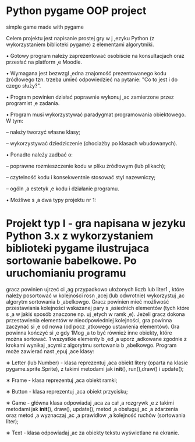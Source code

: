 # Python pygame OOP project
simple game made with pygame

Celem projektu jest napisanie prostej gry w j ˛ezyku Python (z wykorzystaniem biblioteki pygame) z elementami algorytmiki.

• Gotowy program należy zaprezentować osobiście na konsultacjach oraz przesłać na platform ˛e Moodle.

• Wymagana jest bezwzgl ˛edna znajomość prezentowanego kodu źródłowego tzn.
trzeba umieć odpowiedzieć na pytanie: "Co to jest i do czego służy?".

• Program powinien działać poprawnie wykonuj ˛ac zamierzone przez programist ˛e
zadania.

• Program musi wykorzystywać paradygmat programowania obiektowego.
W tym:

  – należy tworzyć własne klasy;

  – wykorzystywać dziedziczenie (chociażby po klasach wbudowanych).

• Ponadto należy zadbać o:
  
  – poprawne rozmieszczenie kodu w pliku źródłowym (lub plikach);
  
  – czytelność kodu i konsekwentnie stosować styl nazewniczy;
  
  – ogóln ˛a estetyk ˛e kodu i działanie programu.


• Możliwe s ˛a dwa typy projektu nr 1:

# Projekt typ I - gra napisana w jezyku Python 3.x z wykorzystaniem biblioteki pygame ilustrujaca sortowanie babelkowe. Po uruchomianiu programu
gracz powinien ujrzeć ci ˛ag przypadkowo ułożonych liczb lub liter1
, które należy posortować w kolejności rosn ˛acej (lub odwrotnie) wykorzystuj ˛ac algorytm sortowania b ˛abelkowgo. Gracz powinien mieć możliwość przestawiania kolejności wskazanej pary s ˛asiednich elementów (tych które s ˛a w jakiś
sposób znaczone np. uj ˛etych w ramk ˛e). Jeżeli gracz dokona przestawienia
elementów w nieodpowiedniej kolejności, gra powinna zaczynać si ˛e od nowa (od pocz ˛atkowego ustawienia elementów). Gra powinna kończyć si ˛e gdy
1Mog ˛a to być również inne obiekty, które można sortować.
1
wszystkie elementy b ˛ed ˛a uporz ˛adkowane zgodnie z krokami wynikaj ˛acymi
z algorytmu sortowania b ˛abelkowgo.
Program może zawierać nast ˛epuj ˛ace klasy:

∗ Letter (lub Number) - klasa reprezentuj ˛aca obiekt litery (oparta na klasie pygame.sprite.Sprite), z takimi metodami jak __init__(), run(),draw() i update();

∗ Frame - klasa reprezentuj ˛aca obiekt ramki;

∗ Button - klasa reprezentuj ˛aca obiekt przycisku;

∗ Game - główna klasa odpowiadaj ˛aca za cał ˛a rozgrywk ˛e z takimi metodami jak __init__(), draw(), update(), metod ˛a obsługuj ˛ac ˛a zdarzenia
oraz metod ˛a wyznaczaj ˛ac ˛a prawidłow ˛a kolejność ruchów (sortowania
liter);

∗ Text - klasa odpowiadaj ˛ac za obiekty tekstu wyświetlane na ekranie.
